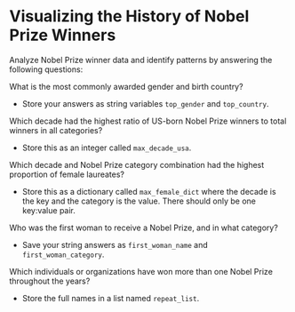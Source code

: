 # Visualizing the History of Nobel Prize Winners

Analyze Nobel Prize winner data and identify patterns by answering the following questions:

What is the most commonly awarded gender and birth country?

- Store your answers as string variables `top_gender` and `top_country`.

Which decade had the highest ratio of US-born Nobel Prize winners to total winners in all categories?

- Store this as an integer called `max_decade_usa`.

Which decade and Nobel Prize category combination had the highest proportion of female laureates?

- Store this as a dictionary called `max_female_dict` where the decade is the key and the category is the value. There should only be one key:value pair.

Who was the first woman to receive a Nobel Prize, and in what category?

- Save your string answers as `first_woman_name` and `first_woman_category`.

Which individuals or organizations have won more than one Nobel Prize throughout the years?

- Store the full names in a list named `repeat_list`.
